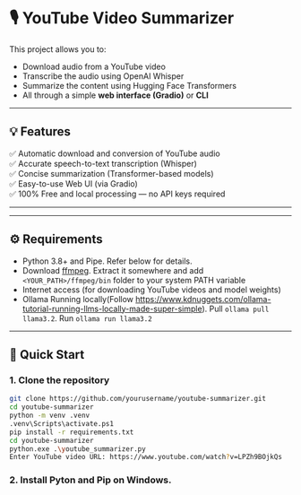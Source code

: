 # 🎙️ YouTube Video Summarizer

This project allows you to:
- Download audio from a YouTube video
- Transcribe the audio using OpenAI Whisper
- Summarize the content using Hugging Face Transformers
- All through a simple **web interface (Gradio)** or **CLI**

---



## 💡 Features

✅ Automatic download and conversion of YouTube audio  
✅ Accurate speech-to-text transcription (Whisper)  
✅ Concise summarization (Transformer-based models)  
✅ Easy-to-use Web UI (via Gradio)  
✅ 100% Free and local processing — no API keys required

---

---

## ⚙️ Requirements

- Python 3.8+ and Pipe. Refer below for details. 
- Download [ffmpeg](https://www.gyan.dev/ffmpeg/builds/ffmpeg-release-essentials.zip). Extract it somewhere and add `<YOUR_PATH>/ffmpeg/bin` folder to your system PATH variable
- Internet access (for downloading YouTube videos and model weights)
- Ollama Running locally(Follow https://www.kdnuggets.com/ollama-tutorial-running-llms-locally-made-super-simple). Pull `ollama pull llama3.2`. Run `ollama run llama3.2`

---

## 🚀 Quick Start

### 1. Clone the repository

```bash
git clone https://github.com/yourusername/youtube-summarizer.git
cd youtube-summarizer
python -m venv .venv
.venv\Scripts\activate.ps1
pip install -r requirements.txt
cd youtube-summarizer
python.exe .\youtube_summarizer.py
Enter YouTube video URL: https://www.youtube.com/watch?v=LPZh9BOjkQs
```

### 2. Install Pyton and Pip on Windows. 